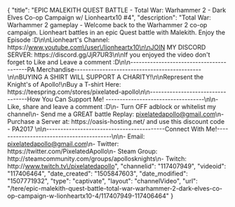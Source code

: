 {
    "title": "EPIC MALEKITH QUEST BATTLE  - Total War: Warhammer 2 - Dark Elves Co-op Campaign w\/ Lionheartx10 #4",
    "description": "Total War: Warhammer 2 gameplay - Welcome back to the Warhammer 2 co-op campaign. Lionheart battles in an epic Quest battle with Malekith. Enjoy the Episode :D\n\nLionheart's Channel: https:\/\/www.youtube.com\/user\/lionheartx10\n\nJOIN MY DISCORD SERVER: https:\/\/discord.gg\/JjR7UR3\n\nIf you enjoyed the video don't forget to Like and Leave a comment :D\n\n-----------------------------------------PA Merchandise---------------------------------------------\n\nBUYING A SHIRT WILL SUPPORT A CHARITY!\n\nRepresent the Knight's of Apollo!\nBuy a T-shirt Here: https:\/\/teespring.com\/stores\/pixelated-apollo\n\n----------------------------------How You Can Support Me! -----------------------------------\n\n- Like, share and leave a comment :D\n- Turn OFF adblock or whitelist my channel\n- Send me a GREAT battle Replay: pixelatedapollo@gmail.com\n- Purchase a Server at: https:\/\/oasis-hosting.net\/ and use this discount code - PA2017 \n\n------------------------------------------Connect With Me!-----------------------------------------\n\n- Email: pixelatedapollo@gmail.com\n- Twitter: https:\/\/twitter.com\/PixelatedApollo\n- Steam Group:  http:\/\/steamcommunity.com\/groups\/apollosknights\n- Twitch: http:\/\/www.twitch.tv\/pixelatedapollo",
    "channelid": "117407949",
    "videoid": "117406464",
    "date_created": "1505847603",
    "date_modified": "1507771932",
    "type": "captivate",
    "layout": "channelVideo",
    "url": "\/tere\/epic-malekith-quest-battle-total-war-warhammer-2-dark-elves-co-op-campaign-w-lionheartx10-4\/117407949-117406464"
}